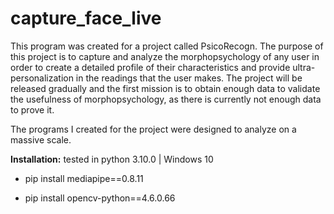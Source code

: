# capture_face_live

This program was created for a project called PsicoRecogn. The purpose of this project is to capture and analyze the morphopsychology of any user in order to create a detailed profile of their characteristics and provide ultra-personalization in the readings that the user makes. The project will be released gradually and the first mission is to obtain enough data to validate the usefulness of morphopsychology, as there is currently not enough data to prove it.

The programs I created for the project were designed to analyze on a massive scale.

**Installation:** tested in python 3.10.0 | Windows 10

- pip install mediapipe==0.8.11

- pip install opencv-python==4.6.0.66
